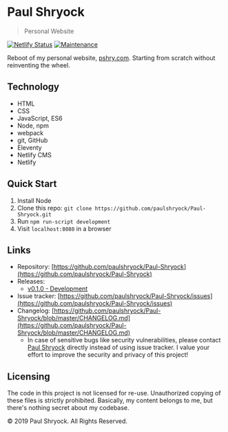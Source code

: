 # Paul Shryock
> Personal Website

[![Netlify Status](https://api.netlify.com/api/v1/badges/c56562f1-564b-4e2d-b134-05891bfc4fb7/deploy-status)](https://app.netlify.com/sites/paul-shryock/deploys) [![Maintenance](https://img.shields.io/badge/Maintained%3F-yes-green.svg)](https://GitHub.com/paulshryock/Paul-Shryock/graphs/commit-activity)

Reboot of my personal website, [pshry.com](https://pshry.com/). Starting from scratch without reinventing the wheel.

## Technology

- HTML
- CSS
- JavaScript, ES6
- Node, npm
- webpack
- git, GitHub
- Eleventy
- Netlify CMS
- Netlify

## Quick Start

1. Install Node
1. Clone this repo: `git clone https://github.com/paulshryock/Paul-Shryock.git`
1. Run `npm run-script development`
1. Visit `localhost:8080` in a browser

## Links

- Repository: [https://github.com/paulshryock/Paul-Shryock](https://github.com/paulshryock/Paul-Shryock)
- Releases:
	- [v0.1.0 - Development](https://github.com/paulshryock/Paul-Shryock/releases/tag/v0.1.0)
- Issue tracker: [https://github.com/paulshryock/Paul-Shryock/issues](https://github.com/paulshryock/Paul-Shryock/issues)
- Changelog: [https://github.com/paulshryock/Paul-Shryock/blob/master/CHANGELOG.md](https://github.com/paulshryock/Paul-Shryock/blob/master/CHANGELOG.md)
  - In case of sensitive bugs like security vulnerabilities, please contact [Paul Shryock](mailto:paul@pshry.com) directly instead of using issue tracker. I value your effort to improve the security and privacy of this project!

## Licensing

The code in this project is not licensed for re-use. Unauthorized copying of these files is strictly prohibited. Basically, my content belongs to me, but there's nothing secret about my codebase.

&copy; 2019 Paul Shryock. All Rights Reserved.